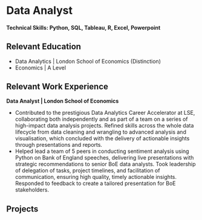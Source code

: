# Data Analyst

#### Technical Skills: Python, SQL, Tableau, R, Excel, Powerpoint

## Relevant Education 
- Data Analytics | London School of Economics (Distinction)
- Economics | A Level

## Relevant Work Experience
**Data Analyst | London School of Economics**
- Contributed to the prestigious Data Analytics Career Accelerator at LSE, collaborating both independently and as part of a team on a series of high-impact data analysis projects. Refined skills across the whole data lifecycle from data cleaning and wrangling to advanced 
analysis and visualisation, which concluded with the delivery of actionable insights through presentations and reports.
- Helped lead a team of 5 peers in conducting sentiment analysis using Python on Bank of England speeches, delivering live presentations with strategic recommendations to senior BoE data analysts. Took leadership of delegation of tasks, project timelines, and facilitation 
of communication, ensuring high quality, timely actionable insights. Responded to feedback to create a tailored presentation for BoE stakeholders.

## Projects
